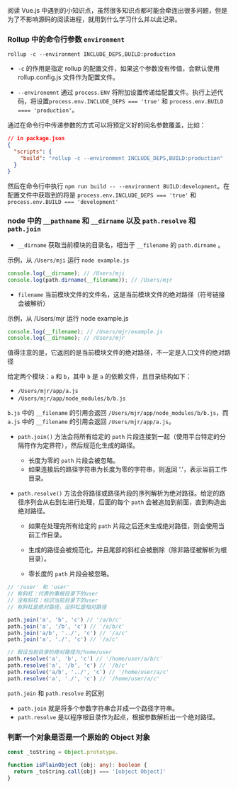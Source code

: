 阅读 Vue.js 中遇到的小知识点，虽然很多知识点都可能会牵连出很多问题，但是为了不影响源码的阅读进程，就用到什么学习什么并以此记录。

### Rollup 中的命令行参数 `environment`

```shell
rollup -c --environment INCLUDE_DEPS,BUILD:production
```

- `-c` 的作用是指定 rollup 的配置文件，如果这个参数没有传值，会默认使用 rollup.config.js 文件作为配置文件。

- `--environemnt` 通过 `process.ENV` 将附加设置传递给配置文件。执行上述代码，将设置`process.env.INCLUDE_DEPS === 'true'` 和 `process.env.BUILD ==== 'production'`。

通过在命令行中传递参数的方式可以将预定义好的同名参数覆盖，比如：

```json
// in package.json
{
  "scripts": {
    "build": "rollup -c --environment INCLUDE_DEPS,BUILD:production"
  }
}
```

然后在命令行中执行 `npm run build -- --environment BUILD:development`。在配置文件中获取到的将是 `process.env.INCLUDE_DEPS === 'true'` 和 `process.env.BUILD === 'development'`

### node 中的 `__pathname` 和 `__dirname` 以及 `path.resolve` 和 `path.join`

- `__dirname` 获取当前模块的目录名，相当于 `__filename` 的 `path.dirname` 。

示例，从 `/Users/mji` 运行 `node example.js`

```js
console.log(__dirname); // /Users/mji
console.log(path.dirname(__filename)); // /Users/mjr
```

- `filename` 当前模块文件的文件名，这是当前模块文件的绝对路径（符号链接会被解析）

示例，从 /Users/mjr 运行 node example.js

```js
console.log(__filename); // /Users/mjr/example.js
console.log(__dirname); // /Users/mjr
```

值得注意的是，它返回的是当前模块文件的绝对路径，不一定是入口文件的绝对路径

给定两个模块：`a` 和 `b`，其中 `b` 是 `a` 的依赖文件，且目录结构如下：

- `/Users/mjr/app/a.js`
- `/Users/mjr/app/node_modules/b/b.js`

`b.js` 中的 `__filename` 的引用会返回 `/Users/mjr/app/node_modules/b/b.js`，而 `a.js` 中的 `__filename` 的引用会返回 `/Users/mjr/app/a.js`。

- `path.join()` 方法会将所有给定的 `path` 片段连接到一起（使用平台特定的分隔符作为定界符），然后规范化生成的路径。

  - 长度为零的 `path` 片段会被忽略。 
  - 如果连接后的路径字符串为长度为零的字符串，则返回 '.'，表示当前工作目录。

- `path.resolve()` 方法会将路径或路径片段的序列解析为绝对路径。给定的路径序列会从右到左进行处理，后面的每个 `path` 会被追加到前面，直到构造出绝对路径。

  - 如果在处理完所有给定的 `path` 片段之后还未生成绝对路径，则会使用当前工作目录。

  - 生成的路径会被规范化，并且尾部的斜杠会被删除（除非路径被解析为根目录）。

  - 零长度的 `path` 片段会被忽略。

```js
// '/user' 和 'user'
// 有斜杠：代表的事根目录下的user
// 没有斜杠：标识当前目录下的user
// 有斜杠是绝对路径，没斜杠是相对路径

path.join('a', 'b', 'c') // '/a/b/c'
path.join('a', '/b', 'c') // '/a/b/c'
path.join('a/b', '../', 'c') // '/a/c'
path.join('a', './', 'c') // '/a/c'

// 假设当前目录的绝对路径为/home/user
path.resolve('a', 'b', 'c') // '/home/user/a/b/c'
path.resolve('a', '/b', 'c') // '/b/c'
path.resolve('a/b', '../', 'c') // '/home/user/a/c'
path.resolve('a', './', 'c') // '/home/user/a/c'
```

`path.join` 和 `path.resolve` 的区别

- `path.join` 就是将多个参数字符串合并成一个路径字符串。
- `path.resolve` 是以程序根目录作为起点，根据参数解析出一个绝对路径。

### 判断一个对象是否是一个原始的 Object 对象

```ts
const _toString = Object.prototype.

function isPlainObject (obj: any): boolean {
  return _toString.call(obj) === '[object Object]'
}
```